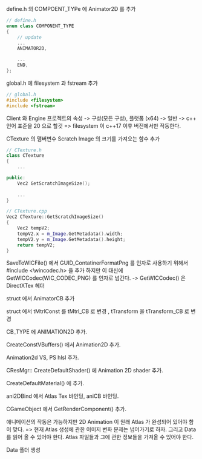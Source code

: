 
define.h 의 COMPOENT_TYPe 에 Animator2D 를 추가
```c++
// define.h
enum class COMPONENT_TYPE
{
	// update
	...
	ANIMATOR2D,

	...
	END,
};
```

global.h 에 filesystem 과 fstream 추가
```c++
// global.h
#include <filesystem>
#include <fstream>
```

Client 와 Engine 프로젝트의 속성 -> 구성(모든 구성), 플랫폼 (x64) -> 일반 -> c++ 언어 표준을 20 으로 할것
=> filesystem 이 c++17 이후 버전에서만 작동한다.


CTexture 의 맴버변수 Scratch Image 의 크기를 가져오는 함수 추가
```c++
// CTexture.h
class CTexture
{
	...

public:
	Vec2 GetScratchImageSize();
	
	...
}
```

```c++
// CTexture.cpp
Vec2 CTexture::GetScratchImageSize()
{
	Vec2 tempV2;
	tempV2.x = m_Image.GetMetadata().width;
	tempV2.y = m_Image.GetMetadata().height;
	return tempV2;
}
```



SaveToWICFile() 에서 GUID_ContatinerFormatPng 를 인자로 사용하기 위해서 \#include <\wincodec.h> 을 추가
하지만 이 대신에  GetWICCodec(WIC_CODEC_PNG) 를 인자로 넘긴다. -> GetWICCodec() 은 DirectXTex 헤더

struct 에서 AnimatorCB 추가

struct 에서 tMtrlConst 를 tMtrl_CB 로 변경 , tTransform 을 tTransform_CB 로 변경

CB_TYPE 에 ANIMATION2D 추가.

CreateConstVBuffers() 에서 Animation2D 추가.

Animation2d VS, PS hlsl 추가.

CResMgr:: CreateDefaultShader() 에 Animation 2D shader 추가.

CreateDefaultMaterial() 에 추가.

ani2DBind 에서 Atlas Tex 바인딩,  aniCB 바인딩.

CGameObject 에서 GetRenderComponent() 추가.


애니메이션의 작동은 가능하지만 2D Animation 이 원래 Atlas 가 완성되어 있어야 함이 맞다.
=> 현재 Atlas 생성에 관한 이미지 변화 문제는 넘어가기로 하자. 그리고 Data 를 읽어 올 수 있어야 한다. Atlas 파일들과 그에 관한 정보들을 가져올 수 있어야 한다.

Data 폴더 생성

